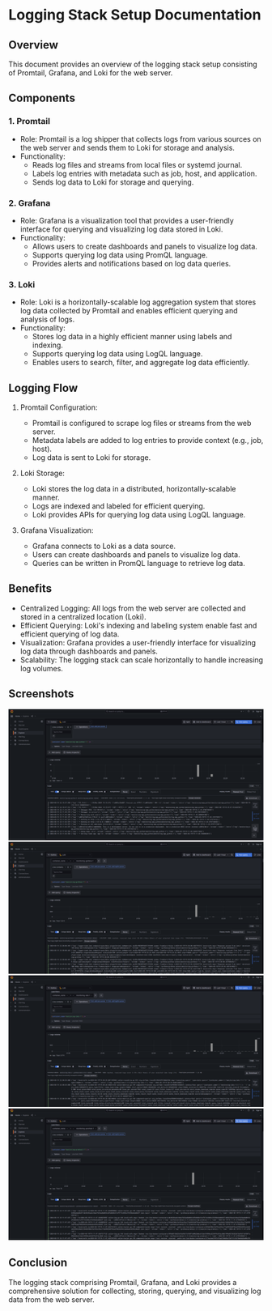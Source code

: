 # Logging Stack Setup Documentation

## Overview
This document provides an overview of the logging stack setup consisting of Promtail, Grafana, and Loki for the web server.

## Components
### 1. Promtail
- Role: Promtail is a log shipper that collects logs from various sources on the web server and sends them to Loki for storage and analysis.
- Functionality:
  - Reads log files and streams from local files or systemd journal.
  - Labels log entries with metadata such as job, host, and application.
  - Sends log data to Loki for storage and querying.

### 2. Grafana
- Role: Grafana is a visualization tool that provides a user-friendly interface for querying and visualizing log data stored in Loki.
- Functionality:
  - Allows users to create dashboards and panels to visualize log data.
  - Supports querying log data using PromQL language.
  - Provides alerts and notifications based on log data queries.

### 3. Loki
- Role: Loki is a horizontally-scalable log aggregation system that stores log data collected by Promtail and enables efficient querying and analysis of logs.
- Functionality:
  - Stores log data in a highly efficient manner using labels and indexing.
  - Supports querying log data using LogQL language.
  - Enables users to search, filter, and aggregate log data efficiently.

## Logging Flow
1. Promtail Configuration:
   - Promtail is configured to scrape log files or streams from the web server.
   - Metadata labels are added to log entries to provide context (e.g., job, host).
   - Log data is sent to Loki for storage.

2. Loki Storage:
   - Loki stores the log data in a distributed, horizontally-scalable manner.
   - Logs are indexed and labeled for efficient querying.
   - Loki provides APIs for querying log data using LogQL language.

3. Grafana Visualization:
   - Grafana connects to Loki as a data source.
   - Users can create dashboards and panels to visualize log data.
   - Queries can be written in PromQL language to retrieve log data.

## Benefits
- Centralized Logging: All logs from the web server are collected and stored in a centralized location (Loki).
- Efficient Querying: Loki's indexing and labeling system enable fast and efficient querying of log data.
- Visualization: Grafana provides a user-friendly interface for visualizing log data through dashboards and panels.
- Scalability: The logging stack can scale horizontally to handle increasing log volumes.

## Screenshots
![app_python](./images/app_python.png)
![grafana](./images/grafana.png)
![loki](./images/loki.png)
![promtail](./images/promtail.png)

## Conclusion
The logging stack comprising Promtail, Grafana, and Loki provides a comprehensive solution for collecting, storing, querying, and visualizing log data from the web server.
